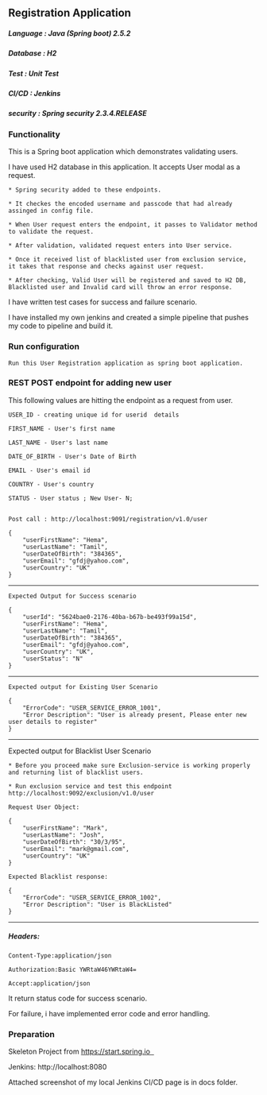 ## Registration Application

##### Language  :  Java (Spring boot) 2.5.2
##### Database  :  H2 
##### Test      :  Unit Test
##### CI/CD     :  Jenkins
##### security  : Spring security 2.3.4.RELEASE

### Functionality


This is a Spring boot application which demonstrates validating users.

I have used H2 database in this application. It accepts User modal as a request. 

    * Spring security added to these endpoints. 
    
    * It checkes the encoded username and passcode that had already assinged in config file.
    
    * When User request enters the endpoint, it passes to Validator method to validate the request.

    * After validation, validated request enters into User service.

    * Once it received list of blacklisted user from exclusion service, 
    it takes that response and checks against user request.

    * After checking, Valid User will be registered and saved to H2 DB, 
    Blacklisted user and Invalid card will throw an error response.

I have written test cases for success and failure scenario.

I have installed my own jenkins and created a simple pipeline that pushes my code to pipeline and build it.

### Run configuration

    Run this User Registration application as spring boot application.
    
### REST POST endpoint for adding new user

This following values are hitting the endpoint as a request from user.

    USER_ID - creating unique id for userid  details

    FIRST_NAME - User's first name

    LAST_NAME - User's last name

    DATE_OF_BIRTH - User's Date of Birth

    EMAIL - User's email id
    
    COUNTRY - User's country
    
    STATUS - User status ; New User- N; 


    Post call : http://localhost:9091/registration/v1.0/user

    {
        "userFirstName": "Hema",
        "userLastName": "Tamil",
        "userDateOfBirth": "384365",
        "userEmail": "gfdj@yahoo.com",
        "userCountry": "UK"
    }
    
---------------------------------------

    Expected Output for Success scenario

    {
        "userId": "5624bae0-2176-40ba-b67b-be493f99a15d",
        "userFirstName": "Hema",
        "userLastName": "Tamil",
        "userDateOfBirth": "384365",
        "userEmail": "gfdj@yahoo.com",
        "userCountry": "UK",
        "userStatus": "N"
    }    
    
---------------------------------------
    Expected output for Existing User Scenario
    
    {
        "ErrorCode": "USER_SERVICE_ERROR_1001",
        "Error Description": "User is already present, Please enter new user details to register"
    }
    
---------------------------------------

    
   Expected output for Blacklist User Scenario
    
    * Before you proceed make sure Exclusion-service is working properly and returning list of blacklist users.
    
    * Run exclusion service and test this endpoint http://localhost:9092/exclusion/v1.0/user
    
    Request User Object:
    
    {
        "userFirstName": "Mark",
        "userLastName": "Josh",
        "userDateOfBirth": "30/3/95",
        "userEmail": "mark@gmail.com",
        "userCountry": "UK"
    }
    
    Expected Blacklist response:
    
    {
        "ErrorCode": "USER_SERVICE_ERROR_1002",
        "Error Description": "User is BlackListed"
    }
    
---------------------------------------
  
##### Headers: 
    
    Content-Type:application/json
    
    Authorization:Basic YWRtaW46YWRtaW4=
    
    Accept:application/json
    
It return status code for success scenario.

For failure, i have implemented error code and error handling.


### Preparation 

Skeleton Project from  https://start.spring.io  

Jenkins: http://localhost:8080

Attached screenshot of my local Jenkins CI/CD page is in docs folder.
